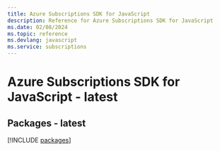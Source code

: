 ```yaml
---
title: Azure Subscriptions SDK for JavaScript
description: Reference for Azure Subscriptions SDK for JavaScript
ms.date: 02/08/2024
ms.topic: reference
ms.devlang: javascript
ms.service: subscriptions
---
```

# Azure Subscriptions SDK for JavaScript - latest
## Packages - latest
[!INCLUDE [packages](subscriptions-index.md)]